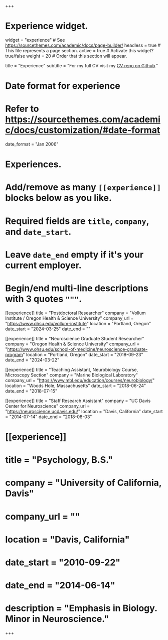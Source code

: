 +++
# Experience widget.
widget = "experience"  # See https://sourcethemes.com/academic/docs/page-builder/
headless = true  # This file represents a page section.
active = true  # Activate this widget? true/false
weight = 20  # Order that this section will appear.

title = "Experience"
subtitle = "For my full CV visit my [CV repo on Github](https://github.com/jnjahncke/jnj-cv)."

# Date format for experience
#   Refer to https://sourcethemes.com/academic/docs/customization/#date-format
date_format = "Jan 2006"

# Experiences.
#   Add/remove as many `[[experience]]` blocks below as you like.
#   Required fields are `title`, `company`, and `date_start`.
#   Leave `date_end` empty if it's your current employer.
#   Begin/end multi-line descriptions with 3 quotes `"""`.

[[experience]]
  title = "Postdoctoral Researcher"
  company = "Vollum Institute / Oregon Health & Science University"
  company_url = "https://www.ohsu.edu/vollum-institute"
  location = "Portland, Oregon"
  date_start = "2024-03-25"
  date_end = ""

[[experience]]
  title = "Neuroscience Graduate Student Researcher"
  company = "Oregon Health & Science University"
  company_url = "https://www.ohsu.edu/school-of-medicine/neuroscience-graduate-program"
  location = "Portland, Oregon"
  date_start = "2018-09-23"
  date_end = "2024-03-22"
  
[[experience]]
  title = "Teaching Assistant, Neurobiology Course, Microscopy Section"
  company = "Marine Biological Laboratory"
  company_url = "https://www.mbl.edu/education/courses/neurobiology/"
  location = "Woods Hole, Massachusetts"
  date_start = "2018-06-24"
  date_end = "2018-07-15"
  
[[experience]]
  title = "Staff Research Assistant"
  company = "UC Davis Center for Neuroscience"
  company_url = "https://neuroscience.ucdavis.edu/"
  location = "Davis, California"
  date_start = "2014-07-14"
  date_end = "2018-08-03"
  
# [[experience]]
#   title = "Psychology, B.S."
#   company = "University of California, Davis"
#   company_url = ""
#   location = "Davis, California"
#   date_start = "2010-09-22"
#   date_end = "2014-06-14"
#   description = "Emphasis in Biology. Minor in Neuroscience."


+++
